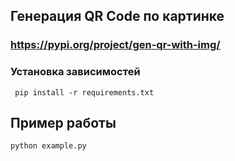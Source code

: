 ## Генерация QR Code по картинке

### https://pypi.org/project/gen-qr-with-img/

### Установка зависимостей
     pip install -r requirements.txt

 
## Пример работы
    
    python example.py
